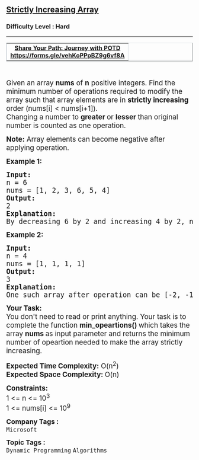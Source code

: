 <h2><a href="https://www.geeksforgeeks.org/problems/convert-to-strictly-increasing-array3351/1">Strictly Increasing Array</a></h2><h3>Difficulty Level : Hard</h3><hr><div class="problems_problem_content__Xm_eO"><table style="border-collapse: collapse; width: 100.013%; border-color: rgb(206, 212, 217); --darkreader-inline-border-top: #363e42; --darkreader-inline-border-right: #363e42; --darkreader-inline-border-bottom: #363e42; --darkreader-inline-border-left: #363e42;" border="1" data-darkreader-inline-border-top="" data-darkreader-inline-border-right="" data-darkreader-inline-border-bottom="" data-darkreader-inline-border-left="">
<tbody>
<tr>
<td style="width: 99.2396%; text-align: center;"><strong><a href="https://forms.gle/vehKoPPpBZ9g6vf8A" target="_blank" rel="noopener">Share Your Path: Journey with POTD</a></strong><br><a href="https://forms.gle/vehKoPPpBZ9g6vf8A" target="_blank" rel="noopener"><strong>https://forms.gle/vehKoPPpBZ9g6vf8A</strong></a></td>
</tr>
</tbody>
</table>
<p>&nbsp;</p>
<p><span style="font-size: 14pt;">Given an array <strong>nums</strong> of <strong>n</strong> positive integers. Find the minimum number of operations required to modify the array such that array elements are in <strong>strictly increasing</strong> order (nums[i] &lt; nums[i+1]).<br>Changing&nbsp;a number to <strong>greater </strong>or <strong>lesser </strong>than original number is counted as one operation.</span></p>
<p><span style="font-size: 14pt;"><strong>Note:</strong> Array elements can become negative after applying operation.</span></p>
<p><span style="font-size: 14pt;"><strong>Example 1:</strong></span></p>
<pre><span style="font-size: 14pt;"><strong>Input:<br></strong>n = 6<br>nums = [1, 2, 3, 6, 5, 4]
<strong>Output: <br></strong>2
<strong>Explanation: <br></strong>By decreasing 6 by 2 and increasing 4 by 2, nums will be like [1, 2, 3, 4, 5, 6] which is stricly increasing.
</span></pre>
<p><span style="font-size: 14pt;"><strong>Example 2:</strong></span></p>
<pre><span style="font-size: 14pt;"><strong>Input:</strong> <br>n = 4<br>nums = [1, 1, 1, 1]
<strong>Output: <br></strong>3
<strong>Explanation: <br></strong>One such array after operation can be [-2, -1, 0, 1]. We require atleast 3 operations for this example.
</span></pre>
<p><span style="font-size: 14pt;"><strong>Your Task:</strong><br>You don't need to read or print anything. Your task is to complete the function&nbsp;<strong>min_opeartions()&nbsp;</strong>which takes the array <strong>nums </strong>as input parameter and returns the minimum number of opeartion needed to make the array strictly increasing.</span></p>
<p><span style="font-size: 14pt;"><strong>Expected Time Complexity:</strong> O(n<sup>2</sup>)</span><br><span style="font-size: 14pt;"><strong>Expected Space Complexity:&nbsp;</strong>O(n)</span></p>
<p><span style="font-size: 14pt;"><strong>Constraints:&nbsp;</strong><br>1 &lt;= n &lt;= 10<sup>3</sup><br>1 &lt;= nums[i] &lt;= 10<sup>9</sup></span></p></div><p><span style=font-size:18px><strong>Company Tags : </strong><br><code>Microsoft</code>&nbsp;<br><p><span style=font-size:18px><strong>Topic Tags : </strong><br><code>Dynamic Programming</code>&nbsp;<code>Algorithms</code>&nbsp;